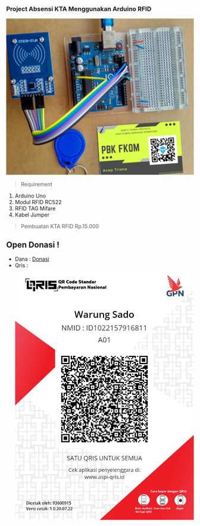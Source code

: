 
### Project Absensi KTA Menggunakan Arduino RFID
![skema](https://github.com/pbk-fkom/arduino-project/blob/main/skema.jpg)
>Requirement
1. Arduino Uno
2. Modul RFID RC522  
3. RFID TAG Mifare
4. Kabel Jumper 

>Pembuatan KTA RFID Rp.15.000
## Open Donasi !

* Dana : [Donasi](https://link.dana.id/minta/2qqd671lqv7)
* Qris : ![qris](https://github.com/pbk-fkom/arduino-project/blob/main/qr_Warung%20Sado_20.07.22_1658325097.png)
